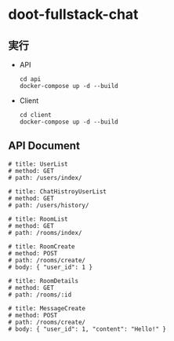 # doot-fullstack-chat

## 実行

- API
    ```
    cd api 
    docker-compose up -d --build
    ```
- Client
    ```
    cd client
    docker-compose up -d --build
    ```

## API Document 
```
# title: UserList 
# method: GET
# path: /users/index/

# title: ChatHistroyUserList 
# method: GET
# path: /users/history/

# title: RoomList
# method: GET
# path: /rooms/index/

# title: RoomCreate 
# method: POST
# path: /rooms/create/
# body: { "user_id": 1 }

# title: RoomDetails 
# method: GET
# path: /rooms/:id

# title: MessageCreate
# method: POST
# path: /rooms/create/
# body: { "user_id": 1, "content": "Hello!" }
```